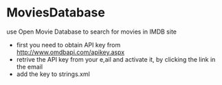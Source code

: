 # MoviesDatabase
use Open Movie Database to search for movies in IMDB site

* first you need to obtain API key from http://www.omdbapi.com/apikey.aspx
* retrive the API key from your e,ail and activate it, by clicking the link in the email
* add the key to strings.xml
